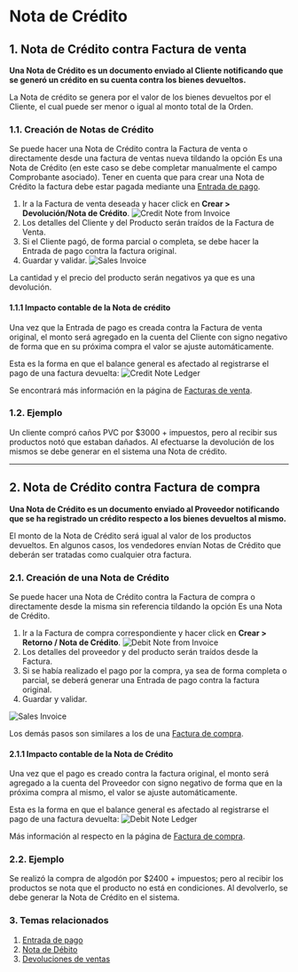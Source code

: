 <!-- add-breadcrumbs -->
# Nota de Crédito


## 1. Nota de Crédito contra Factura de venta

**Una Nota de Crédito es un documento enviado al Cliente notificando que se generó un crédito en su cuenta contra los bienes devueltos.**

La Nota de crédito se genera por el valor de los bienes devueltos por el Cliente, el cual puede ser menor o igual al monto total de la Orden. 

### 1.1. Creación de Notas de Crédito

Se puede hacer una Nota de Crédito contra la Factura de venta o directamente desde una factura de ventas nueva tildando la opción Es una Nota de Crédito (en este caso se debe completar manualmente el campo Comprobante asociado). Tener en cuenta que para crear una Nota de Crédito la factura debe estar pagada mediante una [Entrada de pago](/docs/user/manual/es/accounts/payment-entry).

1. Ir a la Factura de venta deseada y hacer click en **Crear > Devolución/Nota de Crédito**.
    ![Credit Note from Invoice](/docs/assets/img/accounts/credit-note-from-invoice.png)
1. Los detalles del Cliente y del Producto serán traídos de la Factura de Venta.
1. Si el Cliente pagó, de forma parcial o completa, se debe hacer la Entrada de pago contra la factura original.
1. Guardar y validar.
    <img class="screenshot" alt="Sales Invoice" src="{{docs_base_url}}/assets/img/accounts/credit-note.png">

La cantidad y el precio del producto serán negativos ya que es una devolución.

#### 1.1.1 Impacto contable de la Nota de crédito
Una vez que la Entrada de pago es creada contra la Factura de venta original, el monto será agregado en la cuenta del Cliente con signo negativo de forma que en su próxima compra el valor se ajuste automáticamente. 

Esta es la forma en que el balance general es afectado al registrarse el pago de una factura devuelta:
![Credit Note Ledger](/docs/assets/img/accounts/credit-note-ledger.png)

Se encontrará más información en la página de [Facturas de venta](/docs/user/manual/es/accounts/sales-invoice).

### 1.2. Ejemplo

Un cliente compró caños PVC por $3000 + impuestos, pero al recibir sus productos notó que estaban dañados. Al efectuarse la devolución de los mismos se debe generar en el sistema una Nota de crédito.

---

## 2. Nota de Crédito contra Factura de compra

**Una Nota de Crédito es un documento enviado al Proveedor notificando que se ha registrado un crédito respecto a los bienes devueltos al mismo.**

El monto de la Nota de Crédito será igual al valor de los productos devueltos. En algunos casos, los vendedores envían Notas de Crédito que deberán ser tratadas como cualquier otra factura.

### 2.1. Creación de una Nota de Crédito

Se puede hacer una Nota de Crédito contra la Factura de compra o directamente desde la misma sin referencia tildando la opción Es una Nota de Crédito.

1. Ir a la Factura de compra correspondiente y hacer click en **Crear > Retorno / Nota de Crédito**.
 ![Debit Note from Invoice](/docs/assets/img/accounts/debit-note-from-invoice.png)
1. Los detalles del proveedor y del producto serán traídos desde la Factura.
1. Si se había realizado el pago por la compra, ya sea de forma completa o parcial, se deberá generar una Entrada de pago contra la factura original.
1. Guardar y validar.
 <img class="screenshot" alt="Sales Invoice" src="{{docs_base_url}}/assets/img/accounts/debit-note.png">

Los demás pasos son similares a los de una [Factura de compra](/docs/user/manual/en/accounts/purchase-invoice).

#### 2.1.1 Impacto contable de la Nota de Crédito
Una vez que el pago es creado contra la factura original, el monto será agregado a la cuenta del Proveedor con signo negativo de forma que en la próxima compra al mismo, el valor se ajuste automáticamente. 

Esta es la forma en que el balance general es afectado al registrarse el pago de una factura devuelta:
![Debit Note Ledger](/docs/assets/img/accounts/debit-note-ledger.png)

Más información al respecto en la página de [Factura de compra](/docs/user/manual/en/accounts/purchase-invoice).

### 2.2. Ejemplo
Se realizó la compra de algodón por $2400 + impuestos; pero al recibir los productos se nota que el producto no está en condiciones. Al devolverlo, se debe generar la Nota de Crédito en el sistema.


### 3. Temas relacionados
1. [Entrada de pago](/docs/user/manual/es/accounts/payment-entry)
1. [Nota de Débito](/docs/user/manual/es/accounts/debit-note)
1. [Devoluciones de ventas](/docs/user/manual/es/stock/sales-return)
